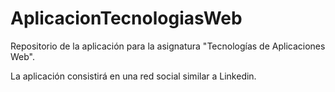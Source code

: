 # AplicacionTecnologiasWeb

Repositorio de la aplicación para la asignatura "Tecnologías de Aplicaciones Web".

La aplicación consistirá en una red social similar a Linkedin.
